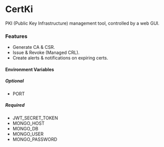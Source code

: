 # CertKi
PKI (Public Key Infrastructure) management tool, controlled by a web GUI.

### Features
* Generate CA & CSR.
* Issue & Revoke (Managed CRL).
* Create alerts & notifications on expiring certs.

#### Environment Variables
##### Optional
* PORT

##### Required
* JWT_SECRET_TOKEN
* MONGO_HOST
* MONGO_DB
* MONGO_USER
* MONGO_PASSWORD

